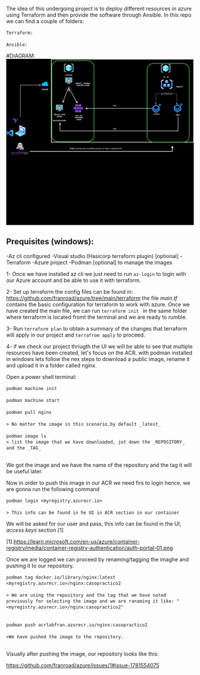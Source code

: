 


The idea of this undergoing project is to deploy different resources in azure using Terraform and then provide the software through Ansible.
In this repo we can find a couple of folders:

````
Terraform:

Ansible:
````

#DIAGRAM:
<img src="https://github.com/franroad/azure/blob/main/PRAC_2.drawio(2).png" alt="Alt text" title="Optional title">
## Prequisites (windows):
-Az cli configured
-Visual studio (Hasicorp terraform plugin) [optional]
-Terraform
-Azure project
-Podman [optional] to manage the images

1- Once we have installed az cli we just need to run ````az-login```` to login with our Azure account and be able to use it with terraform.

2- Set up terraform the config files can be found in: https://github.com/franroad/azure/tree/main/terraform the file _main.tf_ contains the basic configuration for terraform to work with azure.
Once we have created the main file, we can run ````terraform init ```` in the same folder where terraform is located  fromt the terminal and we are ready to rumble.

3- Run ````terraform plan```` to obtain a summary of the changes that terraform will apply in our project and ````terrafrom apply```` to proceed.

4- if we check our project thriugth the UI we will be able to see that multiple resources have been created, let's focus on the ACR.
with podman installed in windows lets follow the nex steps to download a public image, rename it and upload it in a folder called nginx.

Open a power shell terminal:

```#0969DA
podman machine init

podman machine start 

podman pull nginx

> No matter the image in this scenario,by default _latest_

podman image ls
> list the image that we have downloaded, jot down the _REPOSITORY_ and the _TAG_


````
We got the image and we have the name of the repository and the tag it will be useful later.

Now in order to push this image in our ACR we need firs to login hence, we are gonna run the following command

````
podman login <myregistry.azurecr.io> 

> This info can be found in he UI in ACR section in our container

````
We will be asked for our user and pass, this info can be found in the UI, _access keys_ section [1]

[1].https://learn.microsoft.com/en-us/azure/container-registry/media/container-registry-authentication/auth-portal-01.png

Once we are logged we can proceed by renaming/tagging the imaghe and pushing it to our repository.

````
podman tag docker.io/library/nginx:latest <myregistry.azurecr.io>/nginx:casopractico2

> We are using the repository and the tag that we have noted previously for selecting the image and we are ranaming it like: "<myregistry.azurecr.io>/nginx:casopractico2"


podman push acrlabfran.azurecr.io/nginx:casopractico2

>We have pushed the image to the repository.


````
Visually after pushing the image, our repository looks like this:

https://github.com/franroad/azure/issues/1#issue-1781554075





